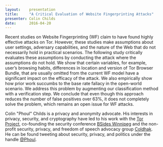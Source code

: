 ```yaml
---
layout:    presentation
title:     "A Critical Evaluation of Website Fingerprinting Attacks"
presenter: Colin Childs
date:      2016-04-20
---
```


Recent studies on Website Fingerprinting (WF) claim to have found highly effective attacks on Tor. However, these studies make assumptions about user settings, adversary capabilities, and the nature of the Web that do not necessarily hold in practical scenarios. The following study critically evaluates these assumptions by conducting the attack where the assumptions do not hold. We show that certain variables, for example, user’s browsing habits, differences in location and version of Tor Browser Bundle, that are usually omitted from the current WF model have a significant impact on the efficacy of the attack. We also empirically show how prior work succumbs to the base rate fallacy in the open-world scenario. We address this problem by augmenting our classification method with a verification step. We conclude that even though this approach reduces the number of false positives over 63%, it does not completely solve the problem, which remains an open issue for WF attacks.

Colin "Phoul" Childs is a privacy and anonymity advocate. His interests in privacy, security, and cryptography have led to his work with the [Tor Project](https://www.torproject.org/), co-founding the security conference [BSides Winnipeg](http://bsideswpg.ca/) and the non-profit security, privacy, and freedom of speech advocacy group [Coldhak](https://coldhak.ca/). He can be found tweeting about security, privacy, and politics under the handle [@Phoul](https://twitter.com/Phoul).
